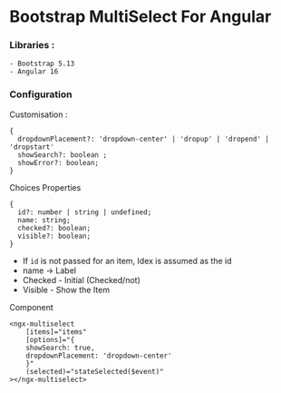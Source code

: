 # Bootstrap MultiSelect For Angular

### Libraries :

    - Bootstrap 5.13
    - Angular 16

### Configuration

Customisation :

```
{
  dropdownPlacement?: 'dropdown-center' | 'dropup' | 'dropend' | 'dropstart'
  showSearch?: boolean ;
  showError?: boolean;
}

```

Choices Properties

```
{
  id?: number | string | undefined;
  name: string;
  checked?: boolean;
  visible?: boolean;
}
```

- If `id` is not passed for an item, Idex is assumed as the id
- name -> Label
- Checked - Initial (Checked/not)
- Visible - Show the Item

Component

```
<ngx-multiselect
    [items]="items"
    [options]="{
    showSearch: true,
    dropdownPlacement: 'dropdown-center'
    }"
    (selected)="stateSelected($event)"
></ngx-multiselect>

```
